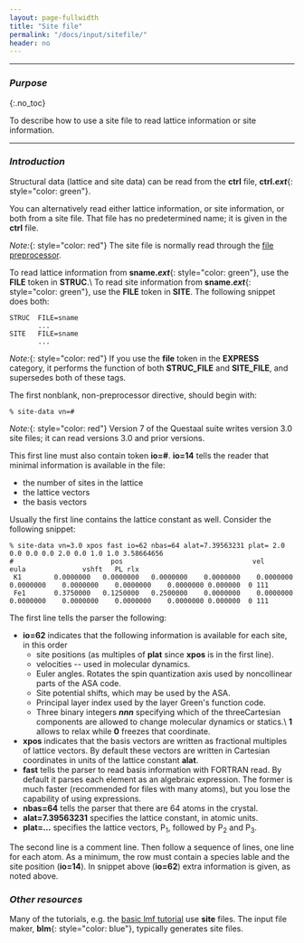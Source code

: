 ```yaml
---
layout: page-fullwidth
title: "Site file"
permalink: "/docs/input/sitefile/"
header: no
---
```

_____________________________________________________________

### _Purpose_
{:.no_toc}

To describe how to use a site file to read lattice information or site information.

_____________________________________________________________

### _Introduction_

Structural data (lattice and site data) can be read from the **ctrl** file,
**ctrl._ext_**{: style="color: green"}.

You can alternatively read either lattice information, or site information,
or both from a site file.  That file has no predetermined name; it is 
given in the **ctrl** file.

_Note:_{: style="color: red"} The site file is normally read
through the [file preprocessor](/docs/input/preprocessor/).


To read lattice information from **sname._ext_**{: style="color: green"},
use the **FILE** token in **STRUC**.\\
To read site information from **sname._ext_**{: style="color: green"},
use the **FILE** token in **SITE**.  The following snippet does both:

~~~
STRUC  FILE=sname
       ...
SITE   FILE=sname
       ...
~~~

_Note:_{: style="color: red"}
If you use the **file** token in the **EXPRESS** category, it performs the function
of both **STRUC_FILE** and **SITE_FILE**, and supersedes both of these tags.

The first nonblank, non-preprocessor directive, should begin with:

~~~
% site-data vn=#
~~~

_Note:_{: style="color: red"} Version 7 of the Questaal suite writes version 3.0 site files; it can read
versions 3.0 and prior versions.

This first line must also contain token **io=#**.  **io=14** tells the reader
that minimal information is available in the file: 

+ the number of sites in the lattice
+ the lattice vectors
+ the basis vectors

Usually the first line contains the lattice constant as well. Consider the following snippet:

~~~
% site-data vn=3.0 xpos fast io=62 nbas=64 alat=7.39563231 plat= 2.0 0.0 0.0 0.0 2.0 0.0 1.0 1.0 3.58664656
#                        pos                                vel                     eula              vshft   PL rlx
 K1        0.0000000   0.0000000   0.0000000    0.0000000    0.0000000    0.0000000    0.0000000    0.0000000    0.0000000 0.000000  0 111
 Fe1       0.3750000   0.1250000   0.2500000    0.0000000    0.0000000    0.0000000    0.0000000    0.0000000    0.0000000 0.000000  0 111
~~~

The first line tells the parser the following:

+ **io=62** indicates that the following information is available for each site, in this order
  + site positions (as multiples of **plat** since **xpos** is in the first line).
  + velocities -- used in molecular dynamics.
  + Euler angles.  Rotates the spin quantization axis used by noncollinear parts of the ASA code.
  + Site potential shifts, which may be used by the ASA.
  + Principal layer index used by the layer Green's function code.
  + Three binary integers **_nnn_** specifying which of the threeCartesian components are allowed to
    change molecular dynamics or statics.\\
    **1** allows to relax while **0** freezes that coordinate.
+ **xpos** indicates that the basis vectors are written as fractional multiples of lattice vectors.
  By default these vectors are written in Cartesian coordinates in units of the lattice constant **alat**.
+ **fast** tells the parser to read basis information with FORTRAN read.  By default
  it parses each element as an algebraic expression.  The former is much faster (recommended for files with many atoms), but you lose the capability of using expressions.
+ **nbas=64** tells the parser that there are 64 atoms in the crystal.
+ **alat=7.39563231** specifies the lattice constant, in atomic units.
+ **plat=...** specifies the lattice vectors, P<sub>1</sub>, followed by P<sub>2</sub> and P<sub>3</sub>.

The second line is a comment line.  Then follow a sequence of lines, one line for each atom.
As a minimum, the row must contain a species lable and the site position (**io=14**).
In snippet above (**io=62**) extra information is given, as noted above.

### _Other resources_

Many of the tutorials, e.g. the [basic lmf tutorial](/tutorial/lmf/lmf_tutorial/) use **site** files.
The input file maker, **blm**{: style="color: blue"}, typically generates site files.

